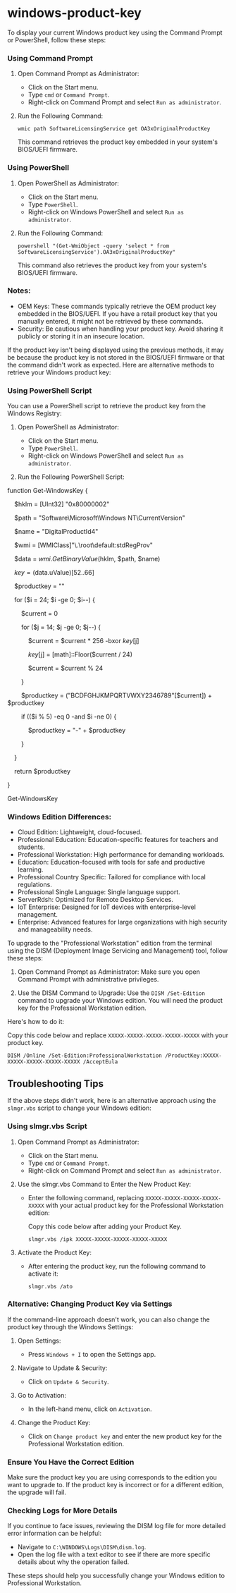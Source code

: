 # windows-product-key
To display your current Windows product key using the Command Prompt or PowerShell, follow these steps:

### Using Command Prompt

1.  Open Command Prompt as Administrator:

    -   Click on the Start menu.
    -   Type `cmd` or `Command Prompt`.
    -   Right-click on Command Prompt and select `Run as administrator`.

2.  Run the Following Command:

    `wmic path SoftwareLicensingService get OA3xOriginalProductKey`

    This command retrieves the product key embedded in your system's BIOS/UEFI firmware.

### Using PowerShell

1.  Open PowerShell as Administrator:

    -   Click on the Start menu.
    -   Type `PowerShell`.
    -   Right-click on Windows PowerShell and select `Run as administrator`.

2.  Run the Following Command:

    `powershell "(Get-WmiObject -query 'select * from SoftwareLicensingService').OA3xOriginalProductKey"`

    This command also retrieves the product key from your system's BIOS/UEFI firmware.

### Notes:

-   OEM Keys: These commands typically retrieve the OEM product key embedded in the BIOS/UEFI. If you have a retail product key that you manually entered, it might not be retrieved by these commands.
-   Security: Be cautious when handling your product key. Avoid sharing it publicly or storing it in an insecure location.

If the product key isn't being displayed using the previous methods, it may be because the product key is not stored in the BIOS/UEFI firmware or that the command didn't work as expected. Here are alternative methods to retrieve your Windows product key:

### Using PowerShell Script

You can use a PowerShell script to retrieve the product key from the Windows Registry:

1.  Open PowerShell as Administrator:

    -   Click on the Start menu.
    -   Type `PowerShell`.
    -   Right-click on Windows PowerShell and select `Run as administrator`.

2.  Run the Following PowerShell Script:
   
function Get-WindowsKey {

    $hklm = [UInt32] "0x80000002"

    $path = "Software\Microsoft\Windows NT\CurrentVersion"

    $name = "DigitalProductId4"

    $wmi = [WMIClass]"\\.\root\default:stdRegProv"

    $data = $wmi.GetBinaryValue($hklm, $path, $name)

    $key = ($data.uValue)[52..66]

    $productkey = ""

    for ($i = 24; $i -ge 0; $i--) {

        $current = 0

        for ($j = 14; $j -ge 0; $j--) {

            $current = $current * 256 -bxor $key[$j]

            $key[$j] = [math]::Floor($current / 24)

            $current = $current % 24

        }

        $productkey = ("BCDFGHJKMPQRTVWXY2346789"[$current]) + $productkey

        if (($i % 5) -eq 0 -and $i -ne 0) {

            $productkey = "-" + $productkey

        }

    }

    return $productkey

}

Get-WindowsKey


### Windows Edition Differences:

-   Cloud Edition: Lightweight, cloud-focused.
-   Professional Education: Education-specific features for teachers and students.
-   Professional Workstation: High performance for demanding workloads.
-   Education: Education-focused with tools for safe and productive learning.
-   Professional Country Specific: Tailored for compliance with local regulations.
-   Professional Single Language: Single language support.
-   ServerRdsh: Optimized for Remote Desktop Services.
-   IoT Enterprise: Designed for IoT devices with enterprise-level management.
-   Enterprise: Advanced features for large organizations with high security and manageability needs.

To upgrade to the "Professional Workstation" edition from the terminal using the DISM (Deployment Image Servicing and Management) tool, follow these steps:

1.  Open Command Prompt as Administrator: Make sure you open Command Prompt with administrative privileges.

2.  Use the DISM Command to Upgrade: Use the `DISM /Set-Edition` command to upgrade your Windows edition. You will need the product key for the Professional Workstation edition.

Here's how to do it:

Copy this code below and replace `XXXXX-XXXXX-XXXXX-XXXXX-XXXXX` with your product key.

`DISM /Online /Set-Edition:ProfessionalWorkstation /ProductKey:XXXXX-XXXXX-XXXXX-XXXXX-XXXXX /AcceptEula`


## Troubleshooting Tips

If the above steps didn't work, here is an alternative approach using the `slmgr.vbs` script to change your Windows edition:

### Using slmgr.vbs Script

1.  Open Command Prompt as Administrator:

    -   Click on the Start menu.
    -   Type `cmd` or `Command Prompt`.
    -   Right-click on Command Prompt and select `Run as administrator`.
2.  Use the slmgr.vbs Command to Enter the New Product Key:

    -   Enter the following command, replacing `XXXXX-XXXXX-XXXXX-XXXXX-XXXXX` with your actual product key for the Professional Workstation edition:

        Copy this code below after adding your Product Key.

        `slmgr.vbs /ipk XXXXX-XXXXX-XXXXX-XXXXX-XXXXX`

3.  Activate the Product Key:

    -   After entering the product key, run the following command to activate it:

        `slmgr.vbs /ato`

### Alternative: Changing Product Key via Settings

If the command-line approach doesn't work, you can also change the product key through the Windows Settings:

1.  Open Settings:

    -   Press `Windows + I` to open the Settings app.
2.  Navigate to Update & Security:

    -   Click on `Update & Security`.
3.  Go to Activation:

    -   In the left-hand menu, click on `Activation`.
4.  Change the Product Key:

    -   Click on `Change product key` and enter the new product key for the Professional Workstation edition.

### Ensure You Have the Correct Edition

Make sure the product key you are using corresponds to the edition you want to upgrade to. If the product key is incorrect or for a different edition, the upgrade will fail.

### Checking Logs for More Details

If you continue to face issues, reviewing the DISM log file for more detailed error information can be helpful:

-   Navigate to `C:\WINDOWS\Logs\DISM\dism.log`.
-   Open the log file with a text editor to see if there are more specific details about why the operation failed.

These steps should help you successfully change your Windows edition to Professional Workstation.
